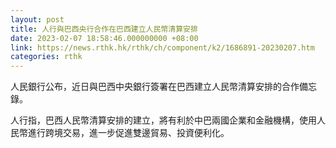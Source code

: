 ```yaml
---
layout: post
title: 人行與巴西央行合作在巴西建立人民幣清算安排
date: 2023-02-07 18:58:46.000000000 +08:00
link: https://news.rthk.hk/rthk/ch/component/k2/1686891-20230207.htm
categories: rthk
---
```


人民銀行公布，近日與巴西中央銀行簽署在巴西建立人民幣清算安排的合作備忘錄。

人行指，巴西人民幣清算安排的建立，將有利於中巴兩國企業和金融機構，使用人民幣進行跨境交易，進一步促進雙邊貿易、投資便利化。
